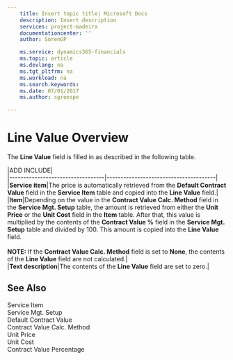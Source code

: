 ```yaml
---
    title: Insert topic title| Microsoft Docs
    description: Insert description
    services: project-madeira
    documentationcenter: ''
    author: SorenGP

    ms.service: dynamics365-financials
    ms.topic: article
    ms.devlang: na
    ms.tgt_pltfrm: na
    ms.workload: na
    ms.search.keywords:
    ms.date: 07/01/2017
    ms.author: sgroespe

---
```

# Line Value Overview
The **Line Value** field is filled in as described in the following table.  
  
|ADD INCLUDE<!--[!INCLUDE[bp_tableoption](../../includes/bp_tabledescription_md.md)]-->|  
|----------------------------------|---------------------------------------|  
|**Service item**|The price is automatically retrieved from the **Default Contract Value** field in the **Service Item** table and copied into the **Line Value** field.|  
|**Item**|Depending on the value in the **Contract Value Calc. Method** field in the **Service Mgt. Setup** table, the amount is retrieved from either the **Unit Price** or the **Unit Cost** field in the **Item** table. After that, this value is multiplied by the contents of the **Contract Value %** field in the **Service Mgt. Setup** table and divided by 100. This amount is copied into the **Line Value** field.<br /><br /> **NOTE:** If the **Contract Value Calc. Method** field is set to **None**, the contents of the **Line Value** field are not calculated.|  
|**Text description**|The contents of the **Line Value** field are set to zero.|  
  
## See Also  
 Service Item   
 Service Mgt. Setup   
 Default Contract Value   
 Contract Value Calc. Method   
 Unit Price   
 Unit Cost   
 Contract Value Percentage